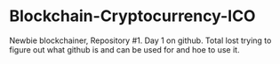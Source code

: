 # Blockchain-Cryptocurrency-ICO
Newbie blockchainer, Repository #1.
Day 1 on github. Total lost trying to figure out what github is and can be used for and hoe to use it.
